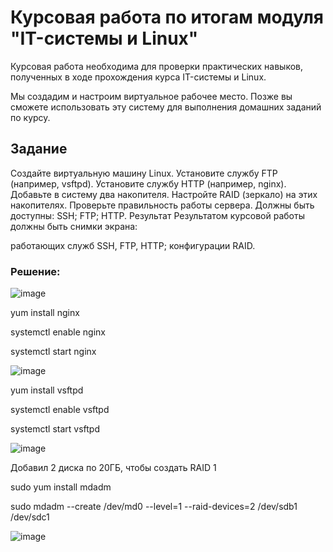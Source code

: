 # Курсовая работа по итогам модуля "IT-системы и Linux"

Курсовая работа необходима для проверки практических навыков, полученных в ходе прохождения курса IT-системы и Linux.

Мы создадим и настроим виртуальное рабочее место. Позже вы сможете использовать эту систему для выполнения домашних заданий по курсу.

## Задание

Создайте виртуальную машину Linux.
Установите службу FTP (например, vsftpd).
Установите службу HTTP (например, nginx).
Добавьте в систему два накопителя.
Настройте RAID (зеркало) на этих накопителях.
Проверьте правильность работы сервера. Должны быть доступны:
SSH;
FTP;
HTTP.
Результат
Результатом курсовой работы должны быть снимки экрана:

работающих служб SSH, FTP, HTTP;
конфигурации RAID.


### Решение:



![image](https://user-images.githubusercontent.com/121933872/218639712-9f041477-3201-4df0-a592-d1aa9bb98467.png)


yum install nginx

systemctl enable nginx

systemctl start nginx

![image](https://user-images.githubusercontent.com/121933872/218640235-c0bec98a-81fb-403f-aef6-700f1a1eccf1.png)


yum install vsftpd

systemctl enable vsftpd

systemctl start vsftpd

![image](https://user-images.githubusercontent.com/121933872/218640343-f7357f5e-9032-43fd-a2b9-1173c8d83b3a.png)

Добавил 2 диска по 20ГБ, чтобы создать RAID 1

sudo yum install mdadm

sudo mdadm --create /dev/md0 --level=1 --raid-devices=2 /dev/sdb1 /dev/sdc1

![image](https://user-images.githubusercontent.com/121933872/218644813-ba7d124c-8101-4b01-9bc2-9f2fb8a410a2.png)




